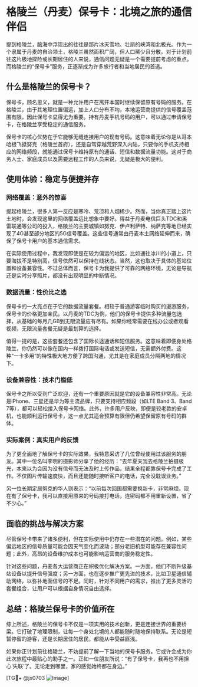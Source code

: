 # 格陵兰（丹麦）保号卡：北境之旅的通信伴侣

提到格陵兰，脑海中浮现出的往往是那片冰天雪地、壮丽的峡湾和北极光。作为一个隶属于丹麦的自治领土，格陵兰虽然面积广阔，但人口稀少且分散。对于计划前往这片极地探险或长期居住的人来说，通信问题无疑是一个需要提前考虑的重点。而格陵兰的“保号卡”服务，正逐渐成为许多旅行者和当地居民的首选。

## 什么是格陵兰的保号卡？

保号卡，顾名思义，就是一种允许用户在离开本国时继续保留原有号码的服务。在格陵兰，由于其地理位置偏远，加上人口分布不均，本地运营商提供的信号覆盖范围有限，因此保号卡显得尤为重要。持有丹麦手机号码的用户，可以通过申请保号卡，在格陵兰享受稳定的通信服务。

保号卡的核心优势在于它能够无缝连接用户的现有号码。这意味着无论你是从哥本哈根飞抵努克（格陵兰首府），还是自驾穿越荒野深入内陆，只要你的手机支持相应的网络频段，就能通过保号卡维持原有的通话、短信和数据流量功能。这对于商务人士、家庭成员以及需要远程工作的人员来说，无疑是极大的便利。

## 使用体验：稳定与便捷并存

### 网络覆盖：意外的惊喜

提起格陵兰，很多人第一反应是寒冷、荒凉和人烟稀少。然而，当你真正踏上这片土地时，会发现这里的网络覆盖远比想象中要好。得益于丹麦电信巨头TDC和奥雷联通等公司的投入，格陵兰的主要城镇如努克、伊卢利萨特、纳萨克等地已经实现了4G甚至部分地区的5G信号覆盖。这些信号通常由丹麦本土网络延伸而来，确保了保号卡用户的基本通信需求。

在实际使用过程中，我发现即使是在较为偏远的地区，比如通往冰川的小道上，只要海拔不是特别高，信号依然可以保持在线状态。当然，这也取决于具体的基站位置和设备兼容性。不过总体而言，保号卡为我提供了可靠的网络环境，无论是导航还是实时分享照片，都没有出现明显的中断情况。

### 数据流量：性价比之选

保号卡的一大亮点在于它的数据流量套餐。相较于普通游客临时购买的漫游服务，保号卡的价格更加亲民。以丹麦的TDC为例，他们的保号卡提供多种流量包选择，从基础的每月几GB到无限流量应有尽有。如果你经常需要在线办公或者观看视频，无限流量套餐无疑是最划算的选择。

值得一提的是，这些套餐还包含了国际长途通话和短信服务。这意味着即便身处格陵兰，你仍然可以像在国内一样拨打国际电话或发送短信，无需额外付费。这种“一卡多用”的特性极大地方便了跨国沟通，尤其是在家庭成员分隔两地的情况下。

### 设备兼容性：技术门槛低

保号卡之所以受到广泛欢迎，还有一个重要原因就是它的设备兼容性非常高。无论是iPhone、三星还是华为等主流品牌，只要支持相应频段（如LTE Band 3、Band 7等），都可以轻松接入保号卡网络。此外，许多用户反映，即便是较老款的安卓机，也能顺利运行保号卡，这一点尤其适合预算有限但仍希望保留原有号码的群体。

### 实际案例：真实用户的反馈

为了更全面地了解保号卡的实际效果，我特意采访了几位曾经使用过该服务的朋友。其中一位名叫李明的摄影师分享了他的经历：“去年夏天我去格陵兰拍摄极光，本来以为会因为没有信号而无法及时上传作品，结果全程都靠保号卡完成了工作。不仅图片传输速度快，而且还能随时接听客户的电话，完全没耽误业务。”

另一位长期定居努克的华人则表示：“以前每次回国都需要换新卡，非常麻烦。现在有了保号卡，我可以直接用原来的号码接打电话，连密码都不用重新设置，省了不少心。”

## 面临的挑战与解决方案

尽管保号卡带来了诸多便利，但在实际使用中仍存在一些潜在的问题。例如，某些偏远地区的信号质量可能会因天气变化而波动；部分老旧机型可能存在兼容性问题；此外，高昂的设备维护成本也可能影响运营商的服务稳定性。

针对这些问题，丹麦各大运营商正在积极优化解决方案。一方面，他们不断升级基站设备以提升信号强度；另一方面，也在逐步推广更先进的技术，比如卫星通信辅助网络，以弥补地面信号的不足。同时，针对不同用户的需求，推出了更多灵活的套餐组合，让用户可以根据自身情况自由选择。

## 总结：格陵兰保号卡的价值所在

综上所述，格陵兰的保号卡不仅是一项实用的技术创新，更是连接世界的重要桥梁。它打破了地理限制，让每一个身处北境的人都能随时随地保持联系。无论是短暂停留的游客，还是长期居住的居民，都能从中受益匪浅。

如果你正计划前往格陵兰，不妨提前了解一下当地的保号卡服务。它或许会成为你此次旅程中最贴心的助手之一。正如一位朋友所说：“有了保号卡，我再也不用担心‘失联’了。无论走到哪里，家的感觉始终都在身边。”

[TG💪+ @jx0703 ![Image](https://github.com/user-attachments/assets/dbca1d08-cadb-493c-b0ec-ad6f7a83f270)]